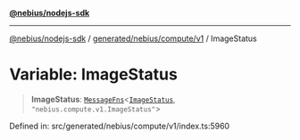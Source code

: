 [**@nebius/nodejs-sdk**](../../../../../README.md)

---

[@nebius/nodejs-sdk](../../../../../README.md) / [generated/nebius/compute/v1](../README.md) / ImageStatus

# Variable: ImageStatus

> **ImageStatus**: [`MessageFns`](../../../../../runtime/protos/core/interfaces/MessageFns.md)\<[`ImageStatus`](../interfaces/ImageStatus.md), `"nebius.compute.v1.ImageStatus"`\>

Defined in: src/generated/nebius/compute/v1/index.ts:5960
